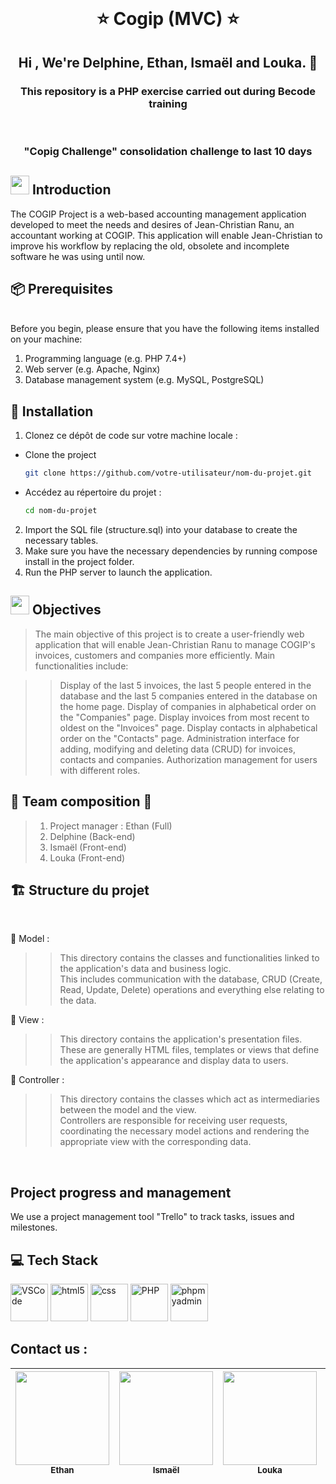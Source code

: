 <br>
<h1 align="center">⭐️ Cogip (MVC) ⭐️</h1>

<h2 align="center">Hi , We're Delphine, Ethan, Ismaël and Louka.  👋</h2>

<h3 align="center">This repository is a PHP exercise carried out during Becode training  </h3> <br>
<h3 align="center">"Copig Challenge" consolidation challenge to last 10 days</h3>
<h2 align="left"><img src="https://github.com/Ethanosaure/Cogip_Challenge/blob/main/public/assets/img/Introduction.jpg" height="30" width="30" /> Introduction</h2>

The COGIP Project is a web-based accounting management application developed to meet the needs and desires of Jean-Christian Ranu, an accountant working at COGIP. This application will enable Jean-Christian to improve his workflow by replacing the old, obsolete and incomplete software he was using until now.

<h2 align="left">📦 Prerequisites</h2> 
<br>
Before you begin, please ensure that you have the following items installed on your machine:

1. Programming language (e.g. PHP 7.4+)
2. Web server (e.g. Apache, Nginx)
3. Database management system (e.g. MySQL, PostgreSQL)

<h2 align="left">🚀 Installation</h2>

1. Clonez ce dépôt de code sur votre machine locale :

- Clone the project
  ```sh
  git clone https://github.com/votre-utilisateur/nom-du-projet.git
  ```
- Accédez au répertoire du projet :
  ```sh
  cd nom-du-projet
  ```

2. Import the SQL file (structure.sql) into your database to create the necessary tables.
3. Make sure you have the necessary dependencies by running compose install in the project folder.
4. Run the PHP server to launch the application.

<h2 align="left"><img src="https://github.com/Ethanosaure/Cogip_Challenge/blob/main/public/assets/img/Objective.jpg" height="30" width="30"> Objectives </h2>

> The main objective of this project is to create a user-friendly web application that will enable Jean-Christian Ranu to manage COGIP's invoices, customers and companies more efficiently. Main functionalities include:

> > Display of the last 5 invoices, the last 5 people entered in the database and the last 5 companies entered in the database on the home page.
> > Display of companies in alphabetical order on the "Companies" page.
> > Display invoices from most recent to oldest on the "Invoices" page.
> > Display contacts in alphabetical order on the "Contacts" page.
> > Administration interface for adding, modifying and deleting data (CRUD) for invoices, contacts and companies.
> > Authorization management for users with different roles.

<h2 align="left">🎉 Team composition 🎉</h2>

> 1.  Project manager : Ethan (Full)
> 2.  Delphine (Back-end)
> 3.  Ismaël (Front-end)
> 4.  Louka (Front-end)

<h2 align="left">🏗️ Structure du projet</h2>
<br>

📝 Model : <br>

> > This directory contains the classes and functionalities linked to the application's data and business logic. <br>This includes communication with the database, CRUD (Create, Read, Update, Delete) operations and everything else relating to the data.<br>

📝 View : <br>

> > This directory contains the application's presentation files. <br>These are generally HTML files, templates or views that define the application's appearance and display data to users.<br>

📝 Controller : <br>

> > This directory contains the classes which act as intermediaries between the model and the view. <br>Controllers are responsible for receiving user requests, coordinating the necessary model actions and rendering the appropriate view with the corresponding data.<br>

<br>
<h2 align="left">Project progress and management</h2>
We use a project management tool "Trello" to track tasks, issues and milestones.

<h2 align="left">💻 Tech Stack</h2>

<p align='left'>
  
<img src="https://skillicons.dev/icons?i=vscode" alt="VSCode" height="60" width="60" />

<img src="https://github.com/DelphineLecorney/Template-readme/blob/main/PICTURES_read_me_/html5.jpeg" alt="html5" height="60" width="60" />

<img src="https://github.com/DelphineLecorney/Template-readme/blob/main/PICTURES_read_me_/css.jpg" alt="css" height="60" width="60" />

<img src="https://github.com/DelphineLecorney/Template-readme/blob/main/PICTURES_read_me_/php_logo.jpg" alt="PHP" height="60" width="60" />

<img src="https://github.com/DelphineLecorney/Template-readme/blob/main/PICTURES_read_me_/myphpadmin.png" alt="phpmyadmin" height="60" width="60" />

</p>

<h2 align="left"> Contact us : </h2>

| <a href="https://www.linkedin.com/in/ethan-dias-marques/" target="_blank"><img src="https://github.com/Ethanosaure/Cogip_Challenge/blob/main/public/assets/img/Ethan.jpg" width="150px;" valign="top"></a><br /><sub><b>Ethan</b></sub> | <a href="https://github.com/Ethanosaure/Cogip_Challenge/blob/main/public/assets/img/Isma%C3%ABl.jpg" target="_blank"><img src="https://github.com/Ethanosaure/Cogip_Challenge/blob/main/public/assets/img/Isma%C3%ABl.jpg" width="150px;" valign="top"></a><br /><sub><b>Ismaël</b></sub> | <a href="https://www.linkedin.com/in/louka-lino-cadau/" target="_blank"><img src="https://github.com/Ethanosaure/Cogip_Challenge/blob/main/public/assets/img/Louka.jpg" width="150px;" valign="top"></a><br /><sub><b>Louka</b></sub> | <a href="https://www.linkedin.com/in/delphine-lecorney/" target="_blank"><img src="https://github.com/Ethanosaure/Cogip_Challenge/blob/main/public/assets/img/Delphine.jpg" width="150px;" valign="top"></a><br /><sub><b>Delphine</b></sub> |
| :-------------------------------------------------------------------------------------------------------------------------------------------------------------------------------------------------------------------------------------: | :---------------------------------------------------------------------------------------------------------------------------------------------------------------------------------------------------------------------------------------------------------------------------------------: | :-----------------------------------------------------------------------------------------------------------------------------------------------------------------------------------------------------------------------------------: | :------------------------------------------------------------------------------------------------------------------------------------------------------------------------------------------------------------------------------------------: |
